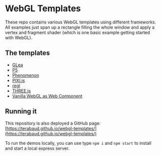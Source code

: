 # WebGL Templates

These repo contains various WebGL templates using different frameworks.
All examples just span up a rectangle filling the whole window and apply a vertex and fragment shader (which is one basic example getting started with WebGL).

## The templates

- [GLea](glea/)
- [P5](p5/)
- [Phenomenon](phenomenon/)
- [PIXI.js](pixi/)
- [regl](regl/)
- [THREE.js](three/)
- [Vanilla WebGL as Web Component](vanilla-web-component/)

## Running it

This repository is also deployed a GitHub page: [https://terabaud.github.io/webgl-templates/](https://terabaud.github.io/webgl-templates/)

To run the demos locally, you can use type `npm i` and `npm start` to install and start a local express server.
